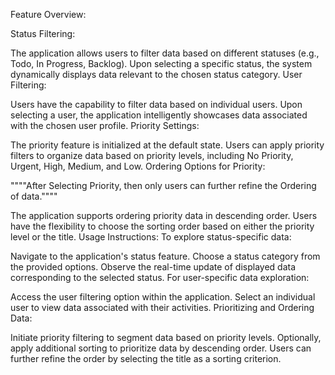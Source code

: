 Feature Overview:

Status Filtering:

The application allows users to filter data based on different statuses (e.g., Todo, In Progress, Backlog).
Upon selecting a specific status, the system dynamically displays data relevant to the chosen status category.
User Filtering:

Users have the capability to filter data based on individual users.
Upon selecting a user, the application intelligently showcases data associated with the chosen user profile.
Priority Settings:

The priority feature is initialized at the default state.
Users can apply priority filters to organize data based on priority levels, including No Priority, Urgent, High, Medium, and Low.
Ordering Options for Priority:

""""After Selecting Priority, then only users can further refine the Ordering of data.""""

The application supports ordering priority data in descending order.
Users have the flexibility to choose the sorting order based on either the priority level or the title.
Usage Instructions:
To explore status-specific data:

Navigate to the application's status feature.
Choose a status category from the provided options.
Observe the real-time update of displayed data corresponding to the selected status.
For user-specific data exploration:

Access the user filtering option within the application.
Select an individual user to view data associated with their activities.
Prioritizing and Ordering Data:

Initiate priority filtering to segment data based on priority levels.
Optionally, apply additional sorting to prioritize data by descending order.
Users can further refine the order by selecting the title as a sorting criterion.
